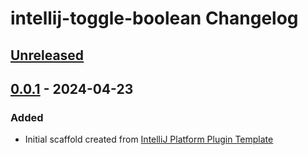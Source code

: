 <!-- Keep a Changelog guide -> https://keepachangelog.com -->

# intellij-toggle-boolean Changelog

## [Unreleased]

## [0.0.1] - 2024-04-23

### Added

- Initial scaffold created from [IntelliJ Platform Plugin Template](https://github.com/JetBrains/intellij-platform-plugin-template)

[Unreleased]: https://github.com/clovu/intellij-toggle-boolean/compare/v0.0.1...HEAD
[0.0.1]: https://github.com/clovu/intellij-toggle-boolean/commits/v0.0.1
